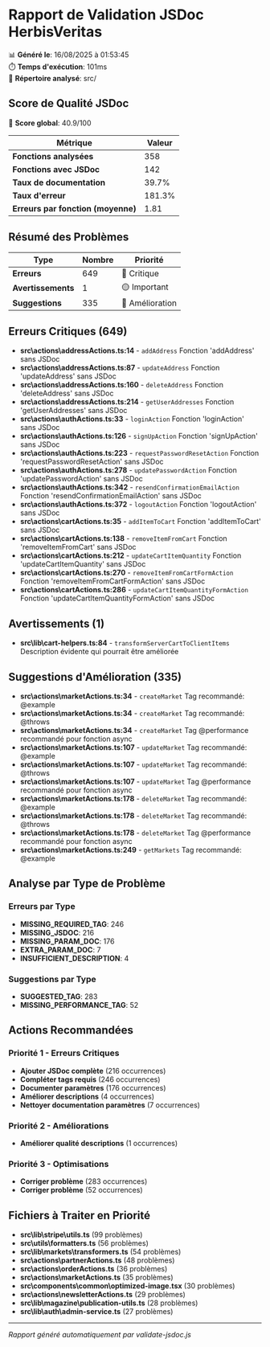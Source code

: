 # Rapport de Validation JSDoc HerbisVeritas

📊 **Généré le**: 16/08/2025 à 01:53:45  
⏱️ **Temps d'exécution**: 101ms  
📁 **Répertoire analysé**: src/

## Score de Qualité JSDoc

🎯 **Score global**: 40.9/100

| Métrique | Valeur |
|----------|--------|
| **Fonctions analysées** | 358 |
| **Fonctions avec JSDoc** | 142 |
| **Taux de documentation** | 39.7% |
| **Taux d'erreur** | 181.3% |
| **Erreurs par fonction (moyenne)** | 1.81 |

## Résumé des Problèmes

| Type | Nombre | Priorité |
|------|--------|----------|
| **Erreurs** | 649 | 🔴 Critique |
| **Avertissements** | 1 | 🟡 Important |
| **Suggestions** | 335 | 🔵 Amélioration |

## Erreurs Critiques (649)

- **src\actions\addressActions.ts:14** - `addAddress` Fonction 'addAddress' sans JSDoc
- **src\actions\addressActions.ts:87** - `updateAddress` Fonction 'updateAddress' sans JSDoc
- **src\actions\addressActions.ts:160** - `deleteAddress` Fonction 'deleteAddress' sans JSDoc
- **src\actions\addressActions.ts:214** - `getUserAddresses` Fonction 'getUserAddresses' sans JSDoc
- **src\actions\authActions.ts:33** - `loginAction` Fonction 'loginAction' sans JSDoc
- **src\actions\authActions.ts:126** - `signUpAction` Fonction 'signUpAction' sans JSDoc
- **src\actions\authActions.ts:223** - `requestPasswordResetAction` Fonction 'requestPasswordResetAction' sans JSDoc
- **src\actions\authActions.ts:278** - `updatePasswordAction` Fonction 'updatePasswordAction' sans JSDoc
- **src\actions\authActions.ts:342** - `resendConfirmationEmailAction` Fonction 'resendConfirmationEmailAction' sans JSDoc
- **src\actions\authActions.ts:372** - `logoutAction` Fonction 'logoutAction' sans JSDoc
- **src\actions\cartActions.ts:35** - `addItemToCart` Fonction 'addItemToCart' sans JSDoc
- **src\actions\cartActions.ts:138** - `removeItemFromCart` Fonction 'removeItemFromCart' sans JSDoc
- **src\actions\cartActions.ts:212** - `updateCartItemQuantity` Fonction 'updateCartItemQuantity' sans JSDoc
- **src\actions\cartActions.ts:270** - `removeItemFromCartFormAction` Fonction 'removeItemFromCartFormAction' sans JSDoc
- **src\actions\cartActions.ts:286** - `updateCartItemQuantityFormAction` Fonction 'updateCartItemQuantityFormAction' sans JSDoc

## Avertissements (1)

- **src\lib\cart-helpers.ts:84** - `transformServerCartToClientItems` Description évidente qui pourrait être améliorée

## Suggestions d'Amélioration (335)

- **src\actions\marketActions.ts:34** - `createMarket` Tag recommandé: @example
- **src\actions\marketActions.ts:34** - `createMarket` Tag recommandé: @throws
- **src\actions\marketActions.ts:34** - `createMarket` Tag @performance recommandé pour fonction async
- **src\actions\marketActions.ts:107** - `updateMarket` Tag recommandé: @example
- **src\actions\marketActions.ts:107** - `updateMarket` Tag recommandé: @throws
- **src\actions\marketActions.ts:107** - `updateMarket` Tag @performance recommandé pour fonction async
- **src\actions\marketActions.ts:178** - `deleteMarket` Tag recommandé: @example
- **src\actions\marketActions.ts:178** - `deleteMarket` Tag recommandé: @throws
- **src\actions\marketActions.ts:178** - `deleteMarket` Tag @performance recommandé pour fonction async
- **src\actions\marketActions.ts:249** - `getMarkets` Tag recommandé: @example

## Analyse par Type de Problème

### Erreurs par Type
- **MISSING_REQUIRED_TAG**: 246
- **MISSING_JSDOC**: 216
- **MISSING_PARAM_DOC**: 176
- **EXTRA_PARAM_DOC**: 7
- **INSUFFICIENT_DESCRIPTION**: 4

### Suggestions par Type
- **SUGGESTED_TAG**: 283
- **MISSING_PERFORMANCE_TAG**: 52



## Actions Recommandées

### Priorité 1 - Erreurs Critiques
- **Ajouter JSDoc complète** (216 occurrences)
- **Compléter tags requis** (246 occurrences)
- **Documenter paramètres** (176 occurrences)
- **Améliorer descriptions** (4 occurrences)
- **Nettoyer documentation paramètres** (7 occurrences)

### Priorité 2 - Améliorations
- **Améliorer qualité descriptions** (1 occurrences)

### Priorité 3 - Optimisations
- **Corriger problème** (283 occurrences)
- **Corriger problème** (52 occurrences)

## Fichiers à Traiter en Priorité

- **src\lib\stripe\utils.ts** (99 problèmes)
- **src\utils\formatters.ts** (56 problèmes)
- **src\lib\markets\transformers.ts** (54 problèmes)
- **src\actions\partnerActions.ts** (48 problèmes)
- **src\actions\orderActions.ts** (36 problèmes)
- **src\actions\marketActions.ts** (35 problèmes)
- **src\components\common\optimized-image.tsx** (30 problèmes)
- **src\actions\newsletterActions.ts** (29 problèmes)
- **src\lib\magazine\publication-utils.ts** (28 problèmes)
- **src\lib\auth\admin-service.ts** (27 problèmes)

---
*Rapport généré automatiquement par validate-jsdoc.js*
